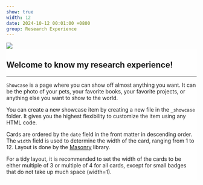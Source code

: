 ```yaml
---
show: true
width: 12
date: 2024-10-12 00:01:00 +0800
group: Research Experience
---
```

<div>
    <img data-src="{{ 'assets/images/covers/cellculture.jpg' | relative_url }}" class="lazy w-100 rounded-sm" src="{{ '/assets/images/empty_300x200.png' | relative_url }}">
  <div class="card-img-overlay" style="overflow: scroll; background: rgb(255,255,255,0.8)">
        <h2 class="p-4">Welcome to know my research experience!</h2>
        <hr />
        <p>
            <code>Showcase</code> is a page where you can show off almost anything you want. It can be the photo of your pets, your favorite books, your favorite projects, or anything else you want to show to the world.
        </p>
        <p>
            You can create a new showcase item by creating a new file in the <code>_showcase</code> folder. It gives you the highest flexibility to customize the item using any HTML code.
        </p>
        <p>
            Cards are ordered by the <code>date</code> field in the front matter in descending order. The <code>width</code> field is used to determine the width of the card, ranging from 1 to 12.
            Layout is done by the <a href="https://masonry.desandro.com/" target="_blank">Masonry</a> library.
        </p>
        <p>
            For a tidy layout, it is recommended to set the width of the cards to be either multiple of 3 or multiple of 4 for all cards, except for small badges that do not take up much space (width=1).
        </p>
  </div>
</div>
